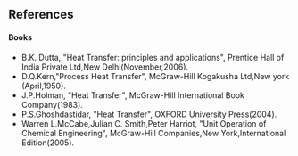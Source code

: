 ## References
#### Books
- B.K. Dutta, "Heat Transfer: principles and applications", Prentice Hall of India Private Ltd,New Delhi(November,2006).
- D.Q.Kern,"Process Heat Transfer", McGraw-Hill Kogakusha Ltd,New york (April,1950).
- J.P.Holman, "Heat Transfer", McGraw-Hill International Book Company(1983).
- P.S.Ghoshdastidar, "Heat Transfer", OXFORD University Press(2004).
- Warren L.McCabe,Julian C. Smith,Peter Harriot, "Unit Operation of Chemical Engineering", McGraw-Hill Companies,New York,International Edition(2005).




